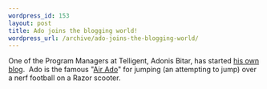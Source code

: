 ```yaml
--- 
wordpress_id: 153
layout: post
title: Ado joins the blogging world!
wordpress_url: /archive/ado-joins-the-blogging-world/
---
```


One of the Program Managers at Telligent, Adonis Bitar, has started <a href="http://ooto.info/">his own blog</a>.&nbsp; Ado is the famous "<a href="http://photogblogs.com/blogs/jim_martin/archive/2006/01/20/1363.aspx">Air Ado</a>" for jumping (an attempting to jump) over a nerf football on a Razor scooter.<br>
         
